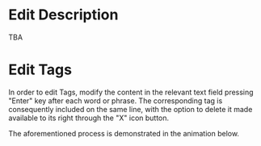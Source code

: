 # Edit Description

TBA

<!-- TODO: GM to add explanation and an example animation -->

# Edit Tags

In order to edit Tags, modify the content in the relevant text field pressing "Enter" key after each word or phrase. The corresponding tag is consequently included on the same line, with the option to delete it made available to its right through the "X" icon button. 

The aforementioned process is demonstrated in the animation below.

<img data-gifffer="/images/tagging-workflow.gif" />
